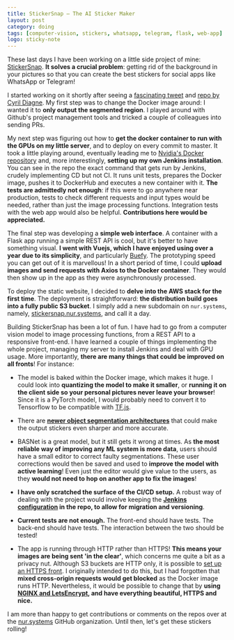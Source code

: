 ```yaml
---
title: StickerSnap — The AI Sticker Maker
layout: post
category: doing
tags: [computer-vision, stickers, whatsapp, telegram, flask, web-app]
logo: sticky-note
---
```


These last days I have been working on a little side project of mine: [StickerSnap](http://stickersnap.nur.systems). **It solves a crucial problem**: getting rid of the background in your pictures so that you can create the best stickers for social apps like WhatsApp or Telegram!

I started working on it shortly after seeing a [fascinating tweet](https://twitter.com/cyrildiagne/status/1256916982764646402) and [repo by Cyril Diagne](https://github.com/cyrildiagne/BASNet-http). My first step was to change the Docker image around: I wanted it to **only output the segmented region**. I played around with Github's project management tools and tricked a couple of colleagues into sending PRs. 

My next step was figuring out how to **get the docker container to run with the GPUs on my little server**, and to deploy on every commit to master. It took a little playing around, eventually leading me to [Nvidia's Docker repository](https://github.com/NVIDIA/nvidia-docker) and, more interestingly, **setting up my own Jenkins installation**. You can see in the repo the exact command that gets run by Jenkins, crudely implementing CD but not CI. It runs unit tests, prepares the Docker image, pushes it to DockerHub and executes a new container with it. **The tests are admittedly not enough**: if this were to go anywhere near production, tests to check different requests and input types would be needed, rather than just the image processing functions. Integration tests with the web app would also be helpful. **Contributions here would be appreciated.**

The final step was developing a **simple web interface**. A container with a Flask app running a simple REST API is cool, but it's better to have something visual. **I went with Vuejs, which I have enjoyed using over a year due to its simplicity**, and particularly [Buefy](https://buefy.org). The prototyping speed you can get out of it is marvellous! In a short period of time, I could **upload images and send requests with Axios to the Docker container**. They would then show up in the app as they were asynchronously processed. 

To deploy the static website, I decided to **delve into the AWS stack for the first time**. The deployment is straightforward: **the distribution build goes into a fully public S3 bucket**. I simply add a new subdomain on `nur.systems`, namely, [stickersnap.nur.systems](http://stickersnap.nur.systems/), and call it a day. 

Building StickerSnap has been a lot of fun. I have had to go from a computer vision model to image processing functions, from a REST API to a responsive front-end. I have learned a couple of things implementing the whole project, managing my server to install Jenkins and deal with GPU usage. More importantly, **there are many things that could be improved on all fronts**! For instance:

* The model is baked within the Docker image, which makes it huge. I could look into **quantizing the model to make it smaller**, or **running it on the client side so your personal pictures never leave your browser**! Since it is a PyTorch model, I would probably need to convert it to Tensorflow to be compatible with [TF.js](https://www.tensorflow.org/js).

* There are **[newer object segmentation architectures](https://twitter.com/cyrildiagne/status/1257572501753864192?s=20)** that could make the output stickers even sharper and more accurate.

* BASNet is a great model, but it still gets it wrong at times. As **the most reliable way of improving any ML system is more data**, users should have a small editor to correct faulty segmentations. These user corrections would then be saved and used to **improve the model with active learning**! Even just the editor would give value to the users, as they **would not need to hop on another app to fix the images**!

* **I have only scratched the surface of the CI/CD setup.** A robust way of dealing with the project would involve keeping the **[Jenkins configuration](https://medium.com/slalom-build/automatically-generating-jenkins-jobs-d30d4b0a2b49) in the repo, to allow for migration and versioning**. 

* **Current tests are not enough.** The front-end should have tests. The back-end should have tests. The interaction between the two should be tested! 

* The app is running through HTTP rather than HTTPS! **This means your images are being sent 'in the clear'**, which concerns me quite a bit as a privacy nut. Although S3 buckets are HTTP only, it is possible to [set up an HTTPS front](https://levelup.gitconnected.com/deploying-vue-js-to-aws-with-https-and-a-custom-domain-name-3ae1f79fe188). I originally intended to do this, but I had forgotten that **mixed cross-origin requests would get blocked** as the Docker image runs HTTP. Nevertheless, it would be possible to change that by **using [NGINX and LetsEncrypt](https://github.com/smallwat3r/docker-nginx-gunicorn-flask-letsencrypt), and have everything beautiful, HTTPS and nice.** 

I am more than happy to get contributions or comments on the repos over at the [nur.systems](https://github.com/nur-systems) GitHub organization. Until then, let's get these stickers rolling!


